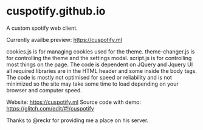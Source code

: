 # cuspotify.github.io
A custom spotify web client.

Currently availbe preview: https://cuspotify.ml

cookies.js is for managing cookies used for the theme.
theme-changer.js is for controlling the theme and the settings modal.
script.js is for controlling most things on the page.
The code is dependent on JQuery and Jquery UI all required libraries are in the HTML header and some inside the body tags.
The code is mostly not optimised for speed or reliability and is not minimized so the site may take some time to load depending on your browser and computer speed.

Website: https://cuspotify.ml
Source code with demo: https://glitch.com/edit/#!/cuspotify

Thanks to @reckr for providing me a place on his server.
